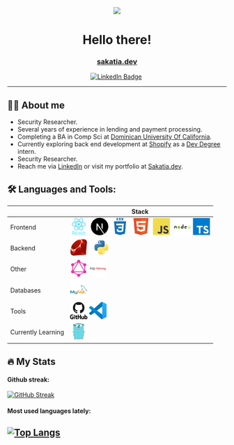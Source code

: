 
<!-- source - https://www.sitepoint.com/github-profile-readme/-->
<div id="header" align="center">
  <img src="https://media0.giphy.com/media/v1.Y2lkPTc5MGI3NjExYWI0N2VlMjUxNDEwMjlkOGQ1NWMxMGJmMzk1ZTQxYjJhZjU3MmMzMyZjdD1z/j1soPQE95y0eXhMwKT/giphy.gif" width="100"/>
  <h1>Hello there!</h1>
  <div id="badges">
    <h3><a href="https://www.sakatia.dev">sakatia.dev</a></h3>
    <a href="https://www.linkedin.com/in/edithsakatia/"><img src="https://img.shields.io/badge/LinkedIn-blue?style=for-the-badge&logo=linkedin&logoColor=white" alt="LinkedIn Badge"/></a>
      <img src="https://komarev.com/ghpvc/?username=this-is-emma&style=flat-square&color=blue" alt=""/>  
  </div>
</div>

---

## :woman_technologist: About me 

<ul>
   <li>Security Researcher.</li>
  <li>Several years of experience in lending and payment processing.</li>
  <li>Completing a BA in Comp Sci at <a href="https://www.dominican.edu/">Dominican University Of California</a>.</li>
  <li>Currently exploring back end development at <a href="https://www.shopify.com/">Shopify</a> as a <a href="https://devdegree.ca/">Dev Degree</a> intern.</li>
 <li>Security Researcher.</li>
 <li>Reach me via <a href="https://www.linkedin.com/in/edithsakatia/">LinkedIn</a> or visit my portfolio at <a href="https://www.sakatia.dev/">Sakatia.dev</a>.</li> 
</ul>


## :hammer_and_wrench: Languages and Tools:

||Stack|
|---|---|
|Frontend|<img src="https://github.com/devicons/devicon/blob/master/icons/react/react-original-wordmark.svg" title="React" alt="React" width="40" height="40"/>&nbsp; <img src="https://raw.githubusercontent.com/devicons/devicon/master/icons/nextjs/nextjs-original.svg" title="NextJs" alt="NextJs" width="40" height="40"/>&nbsp; <img src="https://github.com/devicons/devicon/blob/master/icons/css3/css3-plain-wordmark.svg"  title="CSS3" alt="CSS" width="40" height="40"/>&nbsp; <img src="https://github.com/devicons/devicon/blob/master/icons/html5/html5-original.svg" title="HTML5" alt="HTML" width="40" height="40"/>&nbsp; <img src="https://github.com/devicons/devicon/blob/master/icons/javascript/javascript-original.svg" title="JavaScript" alt="JavaScript" width="40" height="40"/>&nbsp; <img src="https://github.com/devicons/devicon/blob/master/icons/nodejs/nodejs-original-wordmark.svg" title="NodeJS" alt="NodeJS" width="40" height="40"/>&nbsp;<img src="https://raw.githubusercontent.com/devicons/devicon/master/icons/typescript/typescript-original.svg" title="MySQL"  alt="MySQL" width="40" height="40"/>|
|Backend|<img src="https://raw.githubusercontent.com/devicons/devicon/master/icons/ruby/ruby-original.svg" title="Ruby" alt="Ruby" width="40" height="40"/> &nbsp; <img src="https://raw.githubusercontent.com/devicons/devicon/master/icons/python/python-original.svg" title="Python" alt="Python" width="40" height="40"/>|
|Other|<img src="https://raw.githubusercontent.com/devicons/devicon/master/icons/graphql/graphql-plain.svg" title="GraphQl" alt="GraphQL" width="40" height="40"/>&nbsp;<img src="https://raw.githubusercontent.com/devicons/devicon/master/icons/sqlalchemy/sqlalchemy-original-wordmark.svg" title="GraphQl" alt="GraphQL" width="40" height="40"/>|
|Databases|<img src="https://github.com/devicons/devicon/blob/master/icons/mysql/mysql-original-wordmark.svg" title="MySQL"  alt="MySQL" width="40" height="40"/>&nbsp;|
|Tools| <img src="https://raw.githubusercontent.com/devicons/devicon/master/icons/github/github-original-wordmark.svg" title="vsCode" alt="vsCode" width="40" height="40"/> <img src="https://raw.githubusercontent.com/devicons/devicon/master/icons/vscode/vscode-original.svg" title="vsCode" alt="vsCode" width="40" height="40"/>|
|Currently Learning|<img src="https://raw.githubusercontent.com/devicons/devicon/master/icons/go/go-original.svg" title="vsCode" alt="vsCode" width="40" height="40"/>|


## :fire: My Stats

#### Github streak:
[![GitHub Streak](https://github-readme-streak-stats.herokuapp.com/?user=this-is-emma&theme=dark&background=000000)](https://git.io/streak-stats)

#### Most used languages lately:
[![Top Langs](https://github-readme-stats.vercel.app/api/top-langs/?username=this-is-emma&layout=compact&theme=vision-friendly-dark)](https://github.com/this-is-emma/github-readme-stats)
---
